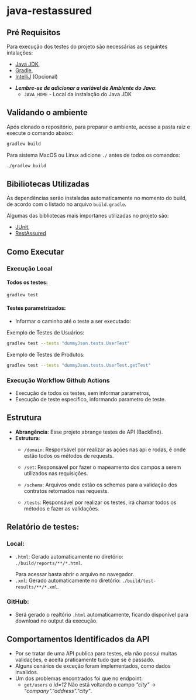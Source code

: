 # java-restassured

## Pré Requisitos
Para execução dos testes do projeto são necessárias as seguintes intalações:
* [Java JDK](https://www.oracle.com/br/java/technologies/downloads/),
* [Gradle](https://gradle.org/install/),
* [IntelliJ](https://www.jetbrains.com/idea/download/?section=windows) (Opcional)

- _**Lembre-se de adicionar a variável de Ambiente do Java**_:
    - `JAVA_HOME` - Local da instalação do Java JDK

## Validando o ambiente
Após clonado o repositório, para preparar o ambiente, acesse a pasta raiz e execute o comando abaixo:
```sh
gradlew build
```
Para sistema MacOS ou Linux adicione `./` antes de todos os comandos:
```sh
./gradlew build
```

## Bibiliotecas Utilizadas
As dependências serão instaladas automaticamente no momento do build, de acordo com o listado no arquivo `build.gradle`.</p>
Algumas das bibliotecas mais importanes utilizadas no projeto são:
- [JUnit](https://junit.org/junit5/docs/current/user-guide/),
- [RestAssured](https://rest-assured.io/)

## Como Executar
### Execução Local
#### Todos os testes:
```sh
gradlew test
```

#### Testes parametrizados:
- Informar o caminho até o teste a ser executado:

Exemplo de Testes de Usuários:
```sh
gradlew test --tests "dummyJson.tests.UserTest"
```

Exemplo de Testes de Produtos:
```sh
gradlew test --tests "dummyJson.tests.UserTest.getTest"
```

### Execução Workflow Github Actions
- Execução de todos os testes, sem informar parametros, 
- Execução de teste específico, informando parametro de teste.

## Estrutura
- **Abrangência**: Esse projeto abrange testes de API (BackEnd).
- **Estrutura**:
  - `/domain`: Responsável por realizar as ações nas api e rodas, é onde estão todos os métodos de requests.

  - `/set`: Responsável por fazer o mapeamento dos campos a serem utilizados nas requisições.

  - `/schema`: Arquivos onde estão os schemas para a validação dos contratos retornados nas requests.

  - `/tests`: Responsável por realizar os testes, irá chamar todos os métodos e fazer as validações. 

## Relatório de testes:
### Local:
- `.html`: Gerado automaticamente no diretório: `./build/reports/**/*.html`. </p> Para acessar basta abrir o arquivo no navegador.
- `.xml`: Gerado automaticamente no diretório: `./build/test-results/**/*.xml`.

### GitHub:
- Será gerado o realtório `.html` automaticamente, ficando disponível para download no output da execução.

## Comportamentos Identificados da API
- Por se tratar de uma API publica para testes, ela não possui muitas validações, e aceita praticamente tudo que se é passado.
- Alguns cenários de exceção foram implementados, como dados invalidos.
- Um dos problemas encontrados foi que no endpoint: 
  - `get/users` o _id=12_ Não está voltando o campo _"city"_ -> _"company"."address"."city"_.
